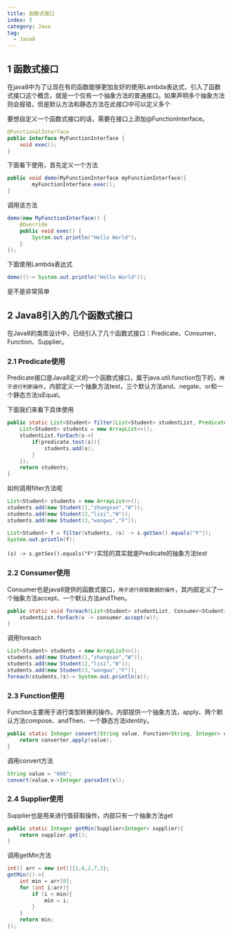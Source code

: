 ```yaml
---
title: 函数式接口
index: 3
category: Java
tag:
  - Java8
---
```


## 1 函数式接口

在java8中为了让现在有的函数能够更加友好的使用Lambda表达式，引入了函数式接口这个概念，就是一个仅有一个抽象方法的普通接口。如果声明多个抽象方法则会报错，但是默认方法和静态方法在此接口中可以定义多个

要想自定义一个函数式接口的话，需要在接口上添加@FunctionInterface。

```java
@FunctionalInterface
public interface MyFunctionInterface {
    void exec();
}
```

下面看下使用，首先定义一个方法

```java
public void demo(MyFunctionInterface myFunctionInterface){
        myFunctionInterface.exec();
}
```

调用该方法

```java
demo(new MyFunctionInterface() {
    @Override
    public void exec() {
        System.out.println("Hello World");
    }
});
```

下面使用Lambda表达式

```java
demo(()-> System.out.println("Hello World"));
```

是不是非常简单

## 2 Java8引入的几个函数式接口

在Java8的类库设计中，已经引入了几个函数式接口：Predicate、Consumer、Function、Supplier。

### 2.1 Predicate使用

Predicate接口是Java8定义的一个函数式接口，属于java.util.function包下的，`用于进行判断操作`，内部定义一个抽象方法test，三个默认方法and、negate、or和一个静态方法isEqual。

下面我们来看下具体使用

```java
public static List<Student> filter(List<Student> studentList, Predicate<Student> predicate){
    List<Student> students = new ArrayList<>();
    studentList.forEach(s->{
        if(predicate.test(s)){
            students.add(s);
        }
    });
    return students;
}
```

如何调用filter方法呢

```java
List<Student> students = new ArrayList<>();
students.add(new Student(1,"zhangsan","W"));
students.add(new Student(2,"lisi","W"));
students.add(new Student(3,"wangwu","F"));

List<Student> f = filter(students, (s) -> s.getSex().equals("F"));
System.out.println(f);
```

`(s) -> s.getSex().equals("F")`实现的其实就是Predicate的抽象方法test

### 2.2 Consumer使用

Consumer也是java8提供的函数式接口，`用于进行获取数据的操作`，其内部定义了一个抽象方法accept、一个默认方法andThen。

```java
public static void foreach(List<Student> studentList, Consumer<Student> consumer){
    studentList.forEach(v -> consumer.accept(v));
}
```

调用foreach

```java
List<Student> students = new ArrayList<>();
students.add(new Student(1,"zhangsan","W"));
students.add(new Student(2,"lisi","W"));
students.add(new Student(3,"wangwu","F"));
foreach(students,(s)-> System.out.println(s));
```



### 2.3 Function使用

Function主要用于进行类型转换的操作。内部提供一个抽象方法，apply、两个默认方法compose、andThen、一个静态方法identity。

```java
public static Integer convert(String value, Function<String, Integer> converter) {
    return converter.apply(value);
}
```

调用convert方法

```java
String value = "666";
convert(value,v->Integer.parseInt(v));
```



### 2.4 Supplier使用

Supplier也是用来进行值获取操作，内部只有一个抽象方法get

```java
public static Integer getMin(Supplier<Integer> supplier){
    return supplier.get();
}
```

调用getMin方法

```java
int[] arr = new int[]{1,6,2,7,3};
getMin(()->{
    int min = arr[0];
    for (int i:arr){
        if (i < min){
            min = i;
        }
    }
    return min;
});
```

